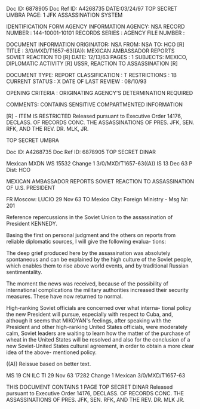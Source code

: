 Doc ID: 6878905 Doc Ref ID: A4268735 DATE:03/24/97
TOP SECRET UMBRA PAGE: 1
JFK ASSASSINATION SYSTEM

IDENTIFICATION FORM
AGENCY INFORMATION
AGENCY: NSA
RECORD NUMBER : 144-10001-10101
RECORDS SERIES :
AGENCY FILE NUMBER :

DOCUMENT INFORMATION
ORIGINATOR: NSA
FROM: NSA
TO: HCO [R]
TITLE :
3/0/MXD/T1657-63((A)): MEXICAN AMBASSADOR REPORTS SOVIET REACTION TO [R]
DATE: 12/13/63
PAGES : 1
SUBJECTS:
MEXICO, DIPLOMATIC ACTIVITY [R]
USSR, REACTION TO ASSASSINATION [R]

DOCUMENT TYPE: REPORT
CLASSIFICATION : T
RESTRICTIONS : 1B
CURRENT STATUS : X
DATE OF LAST REVIEW : 08/10/93

OPENING CRITERIA :
ORIGINATING AGENCY'S DETERMINATION REQUIRED

COMMENTS:
CONTAINS SENSITIVE COMPARTMENTED INFORMATION

[R] - ITEM IS RESTRICTED
Released pursuant to Executive Order 14176, DECLASS. OF RECORDS CONC. THE ASSASSINATIONS OF PRES. JFK, SEN.
RFK, AND THE REV. DR. MLK, JR.

TOP SECRET UMBRA

Doc ID: A4268735
Doc Ref ID: 6878905
TOP SECRET DINAR

Mexican MXDN WS 15532 Change 1
3/0/MXD/T1657-63((A))
IS 13 Dec 63 P
Dist: HCO

MEXICAN AMBASSADOR REPORTS SOVIET REACTION TO ASSASSINATION OF
U.S. PRESIDENT

FR Moscow: LUCIO 29 Nov 63
TO Mexico City: Foreign Ministry -
Msg Nr: 201

Reference repercussions in the Soviet Union to the assassination
of President KENNEDY.

Basing the first on personal judgment and the others on reports
from reliable diplomatic sources, I will give the following evalua-
tions:

The deep grief produced here by the assassination was
absolutely spontaneous and can be explained by the high culture of
the Soviet people, which enables them to rise above world events,
and by traditional Russian sentimentality.

The moment the news was received, because of the possibility of
international complications the military authorities increased their
security measures. These have now returned to normal.

High-ranking Soviet officials are concerned over what interna-
tional policy the new President will pursue, especially with respect
to Cuba, and, although it seems that MIKOYAN's feelings, after
speaking with the President and other high-ranking United States
officials, were moderately calm, Soviet leaders are waiting to learn
how the matter of the purchase of wheat in the United States will be
resolved and also for the conclusion of a new Soviet-United States
cultural agreement, in order to obtain a more clear idea of the above-
mentioned policy.

((A)) Reissue based on better text.

MS 19 CN ILC TI 29 Nov 63 17282
Change 1
Mexican 3/0/MXD/T1657-63

THIS DOCUMENT CONTAINS 1 PAGE
TOP SECRET DINAR
Released pursuant to Executive Order 14176, DECLASS. OF RECORDS CONC. THE ASSASSINATIONS OF PRES. JFK, SEN.
RFK, AND THE REV. DR. MLK JR.
